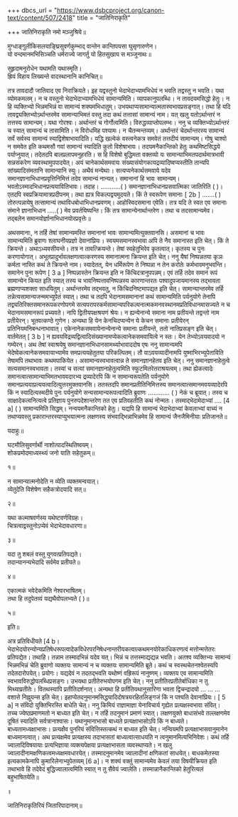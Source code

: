 +++
dbcs_url = "https://www.dsbcproject.org/canon-text/content/507/2418"
title = "जातिनिराकृति"

+++
जातिनिराकृति
नमो मञ्जुश्रिये॥

मुग्धाङ्गुलीकिसलयाङ्घ्रिसुवर्णकुम्भाद्
वान्तेन कान्तिपयसा घुसृणारुणेन।  
यो वन्दमानमभिसिञ्चति धर्मराज्ये
जागर्तु यो हितसुखाय स मञ्जुनाथः॥

सुहृदामनुरोधेन यथामति यथास्मृति।  
ह्रियं विहाय लिख्यन्ते वादस्थानानि कानिचित्॥

तत्र तावदादौ जातिवाद एव निराक्रियते। इह यद्वस्तुनो भेदाभेदाभ्यामभिधेयं न भवति तद्वस्तु न भवति। यथा व्योमकमलम्। न च वस्तुनो भेदाभेदाभ्यामभिधेयं सामान्यमिति। व्यापकानुपलब्धिः। न तावदयमसिद्धो हेतुः। न हि व्यक्तिभ्यो भिन्नमभिन्नं वा सामान्यं शक्यमभिधातुम्। उभयथाप्यसामान्यात्मतास्वभावप्रसङ्गात्। तथा हि यदि तावद्व्यक्तिभ्योऽर्थान्तरमेव सामान्याभिमतं वस्तु तदा कथं तत्तासां सामान्यं नाम। यत् खलु यतोऽर्थान्तरं न तत्तस्य सामान्यम्। यथा गोरश्वः। अर्थान्तरं च गोर्गोत्वमिति। विरुद्धव्याप्तोपलम्भः। ननु च व्यक्तिभ्योऽर्थान्तरं च स्यात् सामान्यं च तासामिति। न विरोधमिह पश्यामः। न चैतन्मन्तव्यम्। अर्थान्तरं चेदर्थान्तरस्य सामान्यं सर्वं सर्वस्य सामान्यं स्याद्विशेषाभावादिति। यद्धि खल्वेकं वस्त्वनेकत्र समवेतं तत्तदीयं सामान्यम्। गोषु चाश्वो न समवेत इति कथमसौ गवां सामान्यं स्यादिति कुतो विशेषाभावः। तदयमनैकान्तिको हेतुः कथमिष्टसिद्धये पर्याप्नुयात्। तदेतदपि बालप्रलापमनुहरति। स हि विशेषो बुद्धिमता वक्तव्यो यः सामान्याभिमतपदार्थमात्रभावी सन्नसंकरेण व्यवस्थामुपपादयेत्। अयं चानेकार्थसमवायः संख्यासंयोगकायद्रव्यादिष्वप्यस्तीति तान्यपि सांख्यादिसंमतानि सामान्यानि स्युः। अथैवं मन्येथाः। सत्यप्यनेकार्थसमवाये यदेव समानज्ञानाभिधानप्रवृत्तिनिमित्तं तदेव सामान्यं नान्यत्। समानानां हि भावः सामान्यम्। भवतोऽस्मादभिधानप्रत्ययावितिभावः। तदाह। ...........( ) समानज्ञानाभिधानप्रसवात्मिका जातिरिति ( )। एतदपि स्वप्रक्रियामात्रप्रदीपनम्। तथा ह्यत्र विकल्पद्वयमुदयते। किं ते स्वरूपेण समानाः [ 2b ] .......( ) तोरुत्पन्नायेषु तत्सामान्यं तथाविधबोधाभिधानप्रवणम्। आहोस्विदसमाना एवेति। तत्र यदि ते स्वत एव समानाः संमाने ज्ञानाभिधान .....( ) मेव प्रवर्तयिष्यन्ति। किं तत्र सामान्येनार्थान्तरेण। तथा च तदसामान्यमेव। तद्बलेन समानयोर्ज्ञानाभिधानयोरप्रवृत्तेः॥

अथसमानाः, न तर्हि तेषां सामान्यमस्ति समानानां भावः सामान्यमित्युक्तवानसि। असमानां च भावः सामान्यमिति ब्रुवाणः श्लाघनीयप्रज्ञो देवानांप्रियः। स्वयमसमानस्वभावा अपि ते नैव समानास्त इति चेत्। किं ते क्रियन्ते। अथाऽध्यवसीयन्ते। तत्र न तावत्क्रियन्ते। तेषां स्वहेतुभिरेव कृतत्वात्। कृतस्य च पुनः करणायोगात्। अभूतप्रादुर्भावलक्षणत्वात्करणस्य समानात्मना क्रियन्त इति चेत्। ननु यैषां निष्पन्नतया कृञः कर्मता नास्ति कथं ते क्रियन्ते नाम। स्यादेतत्, येन धर्मिरूपेण ते निष्पन्ना न तेन करोतेः कर्मभावमनुभवन्ति। समानेन पुना रूपेण [ 3 a ] निष्पन्नास्तेन क्रियन्त इति न किंचिदत्रानुपपन्नम्। एवं तर्हि तदेव समानं रूपं सामान्येन कियत इति स्यात् तस्य च भावनिष्पत्तावनिष्पन्नस्य कारणान्तरतः पश्वादुपजायमानस्य तद्भावता ब्रह्मणाप्यशक्ता साधयितुम्। अर्थान्तरमेव तद्भवतु, न किंचिदनिष्टमापद्यत इति चेत्। सामान्यान्तरमेव तर्हि तन्नेत्यसामान्यजन्ममभ्युपेतं स्यात्। तथा च तदपि भेदानामसमानानां कथं सामान्यमिति पर्यनुयोगे तेनापि तद्व्यतिरिक्तसमानरूपकरणोपगमे सत्यपरापरकर्मसामान्यपरिकल्पनात्मकमनवस्थानमप्रतिविधानमासज्यते न च भेदानामसमानरूपं प्रच्यवते। नापि द्वितीयपक्षश्रयणं श्रेयः। न ह्यन्येनान्ये समाना नाम प्रतीयन्ते तद्वन्तो नाम प्रतीयेरन्। भूतवत्कण्ठे गुणेन। अन्यथा हि येन केनचिदप्यन्येन ये केचन समानाः प्रतीयेरन् प्रतिनियमनिबन्धनाभावात्। एकेनानेकसमवायेनान्येनान्ये समानाः प्रतीयन्ते, ततो नातिप्रसङ्ग इति चेत्। वार्तमेतत् [ 3 b ] न ह्यवयविद्रव्यद्वित्वादिसंख्यानामप्येकत्वानेकसमवायित्वे न स्तः। येन तेभ्योऽवयवादयो न गम्येरन्। अथ तेषां स्वाश्रयेषु समानज्ञानाभिधानसामर्थ्याभावाददोष एषः ननु सामान्यमपि भेदेष्वेकत्वानेकसमवायाभ्यामेव समप्रत्ययहेतुतया परिकल्पितम्। तौ वाऽवयव्यादीनामपि युष्माभिरभ्युपेताविति तेषामपि तथाभावः कथमपाकियेत। असामान्यस्वभावत्वान्न ते समानज्ञानहेतव इति चेत्। ननु समानज्ञानाहेतुत्वे सत्यसमानस्वभावता। तस्यां च सत्यां समानज्ञानाहेतुत्वमिति स्फुटमितरेतराश्रयत्वम्। तथा ह्येकत्वादेः समानत्वात्सामान्याभिमतभाववदारभ्य द्रव्यादेरपि किं न सामान्यरूपतेति पर्यनुयोगे समानप्रत्ययाप्रत्ययत्वादित्युत्तरमुक्तवानसि। ततस्तदपि समानप्रतीतिनिमित्तस्य समानत्वात्समानमवयव्यादेरपि किं न स्यादित्यस्मदीये पुनः पर्यनुयोगे सन्यसामान्यरूपत्वादिति ब्रुवाणः ............ ( ) नेकं च ब्रूयात्। तस्य च साक्षादेकत्वनित्यत्वे प्रतिज्ञाय पुनरुपदेशान्तरेण तत एव प्रतिवहतीति कथं नोन्मतः। तस्माद्भेदामेदाभ्यां .... [4 a] ( ) सामान्यमिति सिद्धम्। नन्वयमनैकान्तिको हेतुः। यद्यपि हि सामान्यं भेदाभेदाभ्यां केवलाभ्यां वाच्यं न तथाप्यवस्तु प्रकारान्तरस्याप्युभयात्मना लक्षणस्य संभवाद्भिन्नाभिन्नमेव हि सामान्यं जैनजैमिनीयाः प्रतिजानते॥

यदाहुः॥

घटमौलिसुवर्णार्थी नाशोत्पादस्थितिष्वयम्।  
शोकप्रमोदमाध्यस्थ्यं जनो याति सहेतुकम्॥

१॥

न सामान्यात्मनोदेति न व्येति व्यक्तमन्वयात्।  
व्येतुदेति विशेषेण सहैकत्रोदयादि सत्॥

२॥

यथा कल्माषवर्णस्य यथेष्टवर्णविग्रहः।  
चित्रत्वाद्वस्तुनोऽप्येवं भेदाभेदावधारणा॥

३॥

यदा तु शबलं वस्तु युगवत्प्रतिपद्यते।  
तदान्यानन्यभेदादि सर्वमेव प्रतीयते॥

४॥

एकात्मकं भवेदेकमिति नेश्वरभाषितम्।  
तथा हि तदुपेतव्यं यद्यथैवोपलभ्यते ( )॥

५॥

इति॥

अत्र प्रतिविधीयते [4 b। भेदाभेदयोरन्योन्यप्रतिषेधरूपत्वादेकविधेरपरनिषेधनान्तरीयकत्वात्कथमनयोरेकाधिकरणत्वं मत्तोन्मत्तेतरः प्रतिपद्येत। तथाहि। तन्नाम तस्मादभिन्नं यदेव यत्। भिन्नं च तत्तस्माद्यद्यन्न भवति। अतश्व व्यक्तिभ्यः सामान्यं भिन्नमभिन्नं चेति ब्रुवाणो व्यक्तयः सामान्यं न च व्यक्तयः सामान्यमिति ब्रूते। कथं च स्वस्थचेतनश्वेतस्यपि तदेतदारोपयेत्। प्रयोगः। यद्यदेवं न तदतद्भवति यथोष्णं वह्रिरूपं नानुष्णम्। व्यक्तय एव सामान्यमिति स्वभावविरुद्धोपलब्धिप्रसङ्गः। उभयथा प्रतीतेरुभयोपगम इति चेत्। ननु प्रतीतिरप्रतीतेर्बाधिका न तु मिथ्याप्रतीतेः। वितथस्यापि प्रतीतिदर्शनात्। अन्यथा हि प्रतीतियथानुसारिणा भवता द्विचन्द्रादयो ... ... ... वशात्ते निह्नूयन्स इति चेत्। इहाप्येतदनुमानमसिद्ध्यादिदोषत्रयरहितलिङ्गजं किं न पश्यति देवानांप्रियः। [ 5 a] न संविदो युक्तिभिरस्ति बाधेति चेत्। ननु किमियं राज्ञामाज्ञा येनाविचार्य गृह्येत प्रत्यक्षस्वभावा संवित्। तच्च ज्येष्ठप्रमाणमतो न बाध्यत इति चेत्। न तर्हि तदनुमानं प्रमाणं स्यात्। लक्षणयुक्ते बाधासंभवे तल्लक्षणमेव दूषितं स्यादिति सर्वत्रानाश्वासः। यथानुमानाभासो बाध्यते प्रत्यक्षाभासोऽपि किं न बाध्यते। बाध्यतामध्यक्षाभासः। प्रत्यक्षैव पुनरियं संवित्तिस्तत्कथं न बाध्यत इति चेत्। नन्वियमपि प्रत्यक्षाभासवानुमानेन बाध्यमानत्वात्। अथ प्रत्यक्षमेव प्रत्यक्षस्य तदाभासतां बाध्यत्वात्साधयति न त्वनुमानमित्यभिनिवेशः। कथं तर्हि ज्वालादिविषयायाः प्रत्यभिज्ञाया व्यक्त्यपेक्षया प्रत्यक्षाभासता व्यवस्थाप्यते। न खलु ज्वालादीनामक्षणिकत्वमध्यक्षमवधारयेत्। तस्मादनुमानमेव ज्वालादीनां क्षणिकतां साधयेत्। बाधकमेतस्या इत्यकामकेनापि कुमारिलेनाभ्युपेतव्यम् [6 a]। न शक्यं वक्तुं सामान्यमेव केवलं तया विषयीक्रियत इति तथाभावे हि तदेवेदं बुद्धिज्वालात्वमिति स्यात् न तु सैवेयं ज्वालेति। तस्मान्नानैकान्तिको हेतुरित्यलं बहुभाषितयेति॥

॥

जातिनिराकृतिरियं जितारिपादानाम्॥

